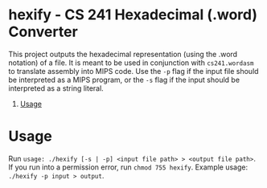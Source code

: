 hexify - CS 241 Hexadecimal (.word) Converter
===============

This project outputs the hexadecimal representation (using the .word notation) of a file. It is meant to be used in conjunction with `cs241.wordasm` to translate assembly into MIPS code. Use the `-p` flag if the input file should be interpreted as a MIPS program, or the `-s` flag if the input should be interpreted as a string literal.

1. [Usage](#usage)

# Usage
Run `usage: ./hexify [-s | -p] <input file path> > <output file path>`. If you run into a permission error, run `chmod 755 hexify`.
Example usage: `./hexify -p input > output`.
